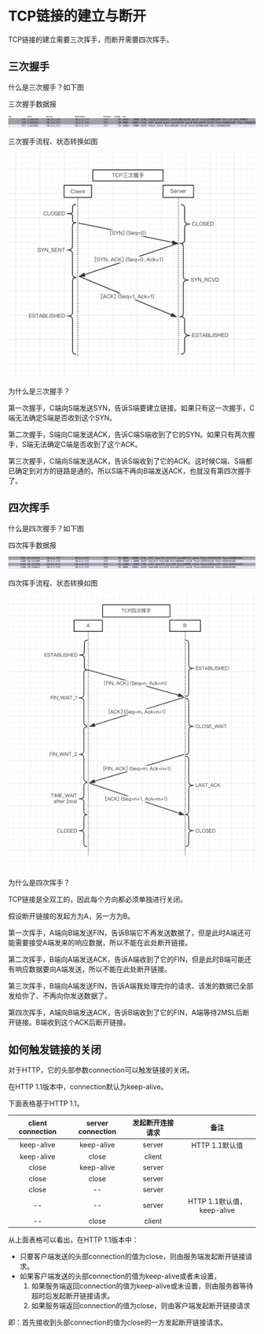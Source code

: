 # TCP链接的建立与断开

TCP链接的建立需要三次挥手，而断开需要四次挥手。

## 三次握手

什么是三次握手？如下图

三次握手数据报

![三次握手](p0.png)

三次握手流程、状态转换如图

![三次握手](p00.png)

为什么是三次握手？

第一次握手，C端向S端发送SYN，告诉S端要建立链接。如果只有这一次握手，C端无法确定S端是否收到这个SYN。

第二次握手，S端向C端发送ACK，告诉C端S端收到了它的SYN。如果只有两次握手，S端无法确定C端是否收到了这个ACK。

第三次握手，C端向S端发送ACK，告诉S端收到了它的ACK。这时候C端、S端都已确定到对方的链路是通的。所以S端不再向B端发送ACK，也就没有第四次握手了。

## 四次挥手

什么是四次握手？如下图

四次挥手数据报

![四次握手](p2.png)

四次挥手流程、状态转换如图

![四次握手](p22.png)

为什么是四次挥手？

TCP链接是全双工的，因此每个方向都必须单独进行关闭。

假设断开链接的发起方为A，另一方为B。

第一次挥手，A端向B端发送FIN，告诉B端它不再发送数据了，但是此时A端还可能需要接受A端发来的响应数据，所以不能在此处断开链接。

第二次挥手，B端向A端发送ACK，告诉A端收到了它的FIN，但是此时B端可能还有响应数据要向A端发送，所以不能在此处断开链接。

第三次挥手，B端向A端发送FIN，告诉A端我处理完你的请求、该发的数据已全部发给你了、不再向你发送数据了。

第四次挥手，A端向B端发送ACK，告诉B端收到了它的FIN，A端等待2MSL后断开链接。B端收到这个ACK后断开链接。

## 如何触发链接的关闭

对于HTTP，它的头部参数connection可以触发链接的关闭。

在HTTP 1.1版本中，connection默认为keep-alive。

下面表格基于HTTP 1.1。

|   client connection   |   server connection   |    发起断开连接请求   |     备注                      |
|:---------------------:|:---------------------:|:---------------------:|:-----------------------------:|
|   keep-alive          |       keep-alive      |       server          |  HTTP 1.1默认值               |
|   keep-alive          |       close           |       client          |                               |
|   close               |       keep-alive      |       server          |                               |
|   close               |       close           |       server          |                               |
|   close               |       --              |       server          |                               |
|   --                  |       --              |       server          |  HTTP 1.1默认值，keep-alive   |
|   --                  |       close           |       client          |                               |

从上面表格可以看出，在HTTP 1.1版本中：
* 只要客户端发送的头部connection的值为close，则由服务端发起断开链接请求。
* 如果客户端发送的头部connection的值为keep-alive或者未设置，
    1. 如果服务端返回connection的值为keep-alive或未设置，则由服务器等待超时后发起断开链接请求。
    2. 如果服务端返回connection的值为close，则由客户端发起断开链接请求

即：首先接收到头部connection的值为close的一方发起断开链接请求。